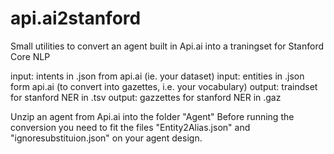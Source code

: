# api.ai2stanford
Small utilities to convert an agent built in Api.ai into a traningset for Stanford Core NLP

input: intents in .json from api.ai (ie. your dataset)
input: entities in .json form api.ai (to convert into gazettes, i.e. your vocabulary)
output: traindset for stanford NER in .tsv
output: gazzettes for stanford NER in .gaz

Unzip an agent from Api.ai into the folder "Agent"
Before running the conversion you need to fit the files "Entity2Alias.json" and "ignoresubstituion.json" on your agent design.
